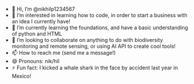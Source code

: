 - 👋 Hi, I’m @nikhilp1234567
- 👀 I’m interested in learning how to code, in order to start a business with an idea I currently have!
- 🌱 I’m currently learning the foundations, and have a basic understanding of python and HTML
- 💞️ I’m looking to collaborate on anything to do with biodiversity monitoring and remote sensing, or using AI API to create cool tools! 
- 📫 How to reach me (send me a message!) 
- 😄 Pronouns: nik/hil
- ⚡ Fun fact: I kicked a whale shark in the face by accident last year in Mexico! 

<!---
nikhilp1234567/nikhilp1234567 is a ✨ special ✨ repository because its `README.md` (this file) appears on your GitHub profile.
You can click the Preview link to take a look at your changes.
--->
